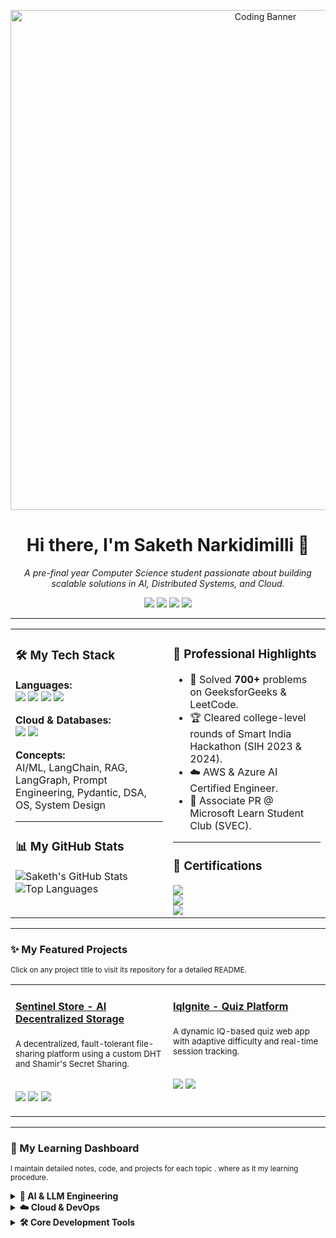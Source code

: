 <!-- 1. HEADER BANNER -->
<p align="center">
  <!-- Create a custom banner on canva.com! For now, here's a placeholder. -->
  <!-- Upload your banner to your repo and replace the link below. -->
  <img src="https://user-images.githubusercontent.com/34342551/221925374-18502204-a0a3-4c3c-8139-8a6f8736a593.gif" alt="Coding Banner" width="800"/>
</p>

<!-- 2. INTRODUCTION -->
<h1 align="center">Hi there, I'm Saketh Narkidimilli 👋</h1>
<p align="center">
  <em>A pre-final year Computer Science student passionate about building scalable solutions in AI, Distributed Systems, and Cloud.</em>
  <br/>
</p>

<!-- 3. SOCIAL & PORTFOLIO LINKS -->
<p align="center">
  <a href="https://www.linkedin.com/in/saketh-narkidimilli-5950a8274/"><img src="https://img.shields.io/badge/LinkedIn-0077B5?style=for-the-badge&logo=linkedin&logoColor=white" /></a>
  <a href="https://portfolio-tau-bice-dtyto4v8ej.vercel.app/"><img src="https://img.shields.io/badge/Portfolio-000000?style=for-the-badge&logo=vercel&logoColor=white" /></a>
  <a href="mailto:sakethnarkidimilli1234@gmail.com"><img src="https://img.shields.io/badge/Gmail-D14836?style=for-the-badge&logo=gmail&logoColor=white" /></a>
  <a href="https://leetcode.com/u/Narkidimilli_Saketh/"><img src="https://img.shields.io/badge/LeetCode-FFA116?style=for-the-badge&logo=leetcode&logoColor=black" /></a>
</p>

---

<!-- 4. TWO-COLUMN "DASHBOARD" -->
<table>
  <tr>
    <!-- LEFT COLUMN: TECH STACK & STATS -->
    <td valign="top" width="50%">
      <h3>🛠️ My Tech Stack</h3>
      <p>
        <b>Languages:</b><br>
        <img src="https://img.shields.io/badge/Java-ED8B00?style=for-the-badge&logo=openjdk&logoColor=white" />
        <img src="https://img.shields.io/badge/Python-3776AB?style=for-the-badge&logo=python&logoColor=white" />
        <img src="https://img.shields.io/badge/C-A8B9CC?style=for-the-badge&logo=c&logoColor=black" />
        <img src="https://img.shields.io/badge/SQL-4479A1?style=for-the-badge&logo=postgresql&logoColor=white" />
      </p>
      <p>
        <b>Cloud & Databases:</b><br>
        <img src="https://img.shields.io/badge/Amazon_AWS-232F3E?style=for-the-badge&logo=amazon-aws&logoColor=white" />
        <img src="https://img.shields.io/badge/MongoDB-4EA94B?style=for-the-badge&logo=mongodb&logoColor=white" />
      </p>
      <p>
        <b>Concepts:</b><br>
         AI/ML, LangChain, RAG, LangGraph, Prompt Engineering, Pydantic, DSA, OS, System Design
      </p>
      <hr/>
      <h3>📊 My GitHub Stats</h3>
      <p>
        <!-- Replace [YOUR_GITHUB_USERNAME] with your GitHub username -->
        <img align="center" src="https://github-readme-stats.vercel.app/api?username=[YOUR_GITHUB_USERNAME]&show_icons=true&theme=tokyonight&hide_border=true&count_private=true" alt="Saketh's GitHub Stats" />
        <img align="center" src="https://github-readme-stats.vercel.app/api/top-langs/?username=[YOUR_GITHUB_USERNAME]&layout=compact&theme=tokyonight&hide_border=true" alt="Top Languages" />
      </p>
    </td>
    <!-- RIGHT COLUMN: HIGHLIGHTS & CERTIFICATIONS -->
    <td valign="top" width="50%">
      <h3>🚀 Professional Highlights</h3>
      <ul>
        <li>🧠 Solved <b>700+</b> problems on GeeksforGeeks & LeetCode.</li>
        <li>🏆 Cleared college-level rounds of Smart India Hackathon (SIH 2023 & 2024).</li>
        <li>☁️ AWS & Azure AI Certified Engineer.</li>
        <li>🤝 Associate PR @ Microsoft Learn Student Club (SVEC).</li>
      </ul>
      <hr/>
      <h3>📜 Certifications</h3>
        <img src="https://img.shields.io/badge/AWS_Academy_Graduate-Cloud_Architecting-FF9900?style=flat-square&logo=amazon-aws" />
        <br>
        <img src="https://img.shields.io/badge/Microsoft_Certified-Azure_AI_Engineer-0078D4?style=flat-square&logo=microsoft-azure" />
        <br>
        <img src="https://img.shields.io/badge/Harvard-CS50's_AI_with_Python-A21F34?style=flat-square&logo=harvard" />
    </td>
  </tr>
</table>

---

<!-- 5. FEATURED PROJECTS -->
### ✨ My Featured Projects
<sub>Click on any project title to visit its repository for a detailed README.</sub>

<table>
  <tr>
    <td width="50%" valign="top">
      <h4><a href="https://github.com/NarkidimilliSaketh/SentinelStore.git">Sentinel Store - AI Decentralized Storage</a></h4>
      <sub>A decentralized, fault-tolerant file-sharing platform using a custom DHT and Shamir's Secret Sharing.</sub>
      <br><br>
      <p>
        <img src="https://img.shields.io/badge/Python-3776AB?style=for-the-badge&logo=python&logoColor=white" />
        <img src="https://img.shields.io/badge/Distributed_Systems-000000?style=for-the-badge" />
        <img src="https://img.shields.io/badge/Cryptography-007396?style=for-the-badge" />
      </p>
    </td>
    <td width="50%" valign="top">
      <h4><a href="[LINK_TO_IQIGNITE_REPO]">IqIgnite - Quiz Platform</a></h4>
      <sub>A dynamic IQ-based quiz web app with adaptive difficulty and real-time session tracking.</sub>
      <br><br>
      <p>
        <!-- Confirm the tech stack and update if needed -->
        <img src="https://img.shields.io/badge/Java-ED8B00?style=for-the-badge&logo=openjdk&logoColor=white" />
        <img src="https://img.shields.io/badge/React-20232A?style=for-the-badge&logo=react&logoColor=61DAFB" />
      </p>
    </td>
  </tr>
</table>

---

<!-- 6. LEARNING DASHBOARD -->
### 🌱 My Learning Dashboard
<sub>I maintain detailed notes, code, and projects for each topic . where as it my learning procedure.</sub>

<details>
  <summary><b>🤖 AI & LLM Engineering</b></summary>
    <a href="[LINK_TO_YOUR_PROMPT_ENGINEERING_FOLDER]"><img src="https://img.shields.io/badge/Prompt_Engineering-4CAF50?style=for-the-badge&logoColor=white" alt="Prompt Engineering"/></a>
    <a href="[LINK_TO_YOUR_LANGCHAIN_FOLDER]"><img src="https://img.shields.io/badge/LangChain-8A2BE2?style=for-the-badge&logoColor=white" alt="LangChain"/></a>
    <a href="[LINK_TO_YOUR_RAG_FOLDER]"><img src="https://img.shields.io/badge/RAG-4A90E2?style=for-the-badge&logoColor=white" alt="RAG"/></a>
    <a href="[LINK_TO_YOUR_AGENTS_FOLDER]"><img src="https://img.shields.io/badge/AI_Agents-008080?style=for-the-badge&logoColor=white" alt="AI Agents"/></a>
    <a href="[LINK_TO_YOUR_LANGGRAPH_FOLDER]"><img src="https://img.shields.io/badge/LangGraph-32CD32?style=for-the-badge&logoColor=white" alt="LangGraph"/></a>
    <a href="[LINK_TO_YOUR_FINETUNING_FOLDER]"><img src="https://img.shields.io/badge/Fine_Tuning-D2691E?style=for-the-badge&logoColor=white" alt="Fine-Tuning"/></a>
    <a href="[LINK_TO_YOUR_VISION_FOLDER]"><img src="https://img.shields.io/badge/Vision_Models-FF4500?style=for-the-badge&logoColor=white" alt="Vision Models"/></a>
</details>

<details>
  <summary><b>☁️ Cloud & DevOps</b></summary>
  <p align="left">
    <a href="[LINK_TO_YOUR_DOCKER_FOLDER]"><img src="https://img.shields.io/badge/Docker-2496ED?style=for-the-badge&logo=docker&logoColor=white" alt="Docker"/></a>
    <a href="[LINK_TO_YOUR_KUBERNETES_FOLDER]"><img src="https://img.shields.io/badge/Kubernetes-326CE5?style=for-the-badge&logo=kubernetes&logoColor=white" alt="Kubernetes"/></a>
    <a href="[LINK_TO_YOUR_MLOPS_FOLDER]"><img src="https://img.shields.io/badge/MLOps-232F3E?style=for-the-badge&logoColor=white" alt="MLOps"/></a>
  </p>
</details>

<details>
  <summary><b>🛠️ Core Development Tools</b></summary>
  <p align="left">
    <a href="[LINK_TO_YOUR_WEBSCRAPING_FOLDER]"><img src="https://img.shields.io/badge/Web_Scraping-F29111?style=for-the-badge&logoColor=white" alt="Web Scraping"/></a>
    <a href="[LINK_TO_YOUR_PYDANTIC_FOLDER]"><img src="https://img.shields.io/badge/Pydantic-E92063?style=for-the-badge&logoColor=white" alt="Pydantic"/></a>
    <a href="[LINK_TO_YOUR_N8N_FOLDER]"><img src="https://img.shields.io/badge/n8n-1A8272?style=for-the-badge&logo=n8n&logoColor=white" alt="n8n"/></a>
  </p>
</details>
